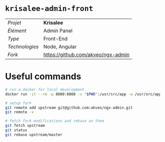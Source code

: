 # `krisalee-admin-front`

|                   |                                       |
|-------------------|---------------------------------------|
| _Projet_          | **Krisalee**                           |
| _Élément_         | Admin Panel                           |
| _Type_            | Front-End                             |
| _Technologies_    | Node, Angular                         |
| _Fork_            | https://github.com/akveo/ngx-admin    |

# Useful commands

```bash
# run a docker for local development
docker run -it --rm -p 8080:8080 -v "$PWD":/usr/src/app -w /usr/src/app node:14 /bin/bash

# setup fork
git remote add upstream git@github.com:akveo/ngx-admin.git
git remote -v

# fetch fork modifications and rebase on them
git fetch upstream
git status
git rebase upstream/master
```